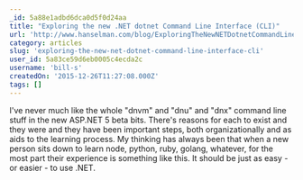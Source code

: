 ```yaml
---
_id: 5a88e1adbd6dca0d5f0d24aa
title: "Exploring the new .NET dotnet Command Line Interface (CLI)"
url: 'http://www.hanselman.com/blog/ExploringTheNewNETDotnetCommandLineInterfaceCLI.aspx'
category: articles
slug: 'exploring-the-new-net-dotnet-command-line-interface-cli'
user_id: 5a83ce59d6eb0005c4ecda2c
username: 'bill-s'
createdOn: '2015-12-26T11:27:08.000Z'
tags: []
---
```


I've never much like the whole "dnvm" and "dnu" and "dnx" command line stuff in the new ASP.NET 5 beta bits. There's reasons for each to exist and they were and they have been important steps, both organizationally and as aids to the learning process. My thinking has always been that when a new person sits down to learn node, python, ruby, golang, whatever, for the most part their experience is something like this. It should be just as easy - or easier - to use .NET.
